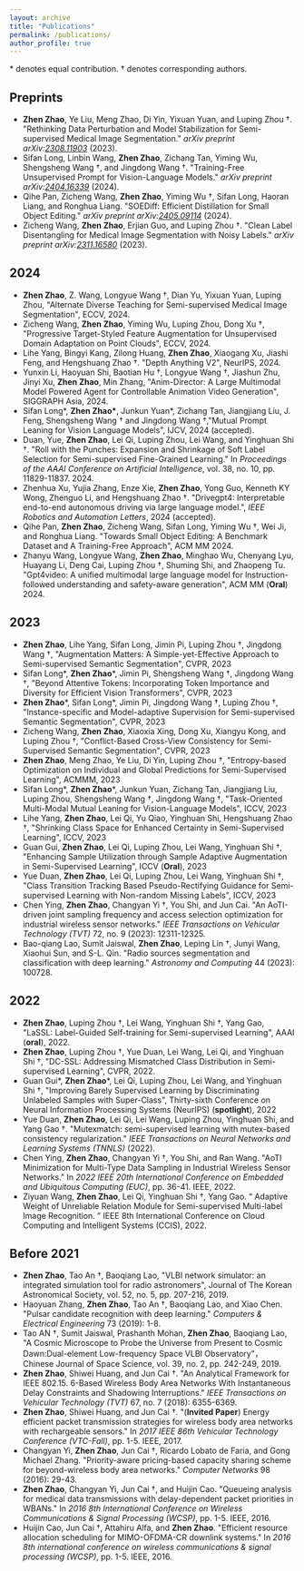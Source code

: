 ```yaml
---
layout: archive
title: "Publications"
permalink: /publications/
author_profile: true
---
```


\* denotes equal contribution.  $\dagger$ denotes corresponding authors.

## Preprints
- **Zhen Zhao**, Ye Liu, Meng Zhao, Di Yin, Yixuan Yuan, and Luping Zhou  $\dagger$. "Rethinking Data Perturbation and Model Stabilization for Semi-supervised Medical Image Segmentation." *arXiv preprint arXiv:[2308.11903](https://arxiv.org/abs/2308.11903)* (2023).
- Sifan Long, Linbin Wang, **Zhen Zhao**, Zichang Tan, Yiming Wu, Shengsheng Wang $\dagger$, and Jingdong Wang $\dagger$. "Training-Free Unsupervised Prompt for Vision-Language Models." *arXiv preprint arXiv:[2404.16339](https://arxiv.org/abs/2404.16339)* (2024).
- Qihe Pan, Zicheng Wang, **Zhen Zhao**, Yiming Wu $\dagger$, Sifan Long, Haoran Liang, and Ronghua Liang. "SOEDiff: Efficient Distillation for Small Object Editing." *arXiv preprint arXiv:[2405.09114](https://arxiv.org/abs/2405.09114)* (2024).
- Zicheng Wang, **Zhen Zhao**, Erjian Guo, and Luping Zhou $\dagger$. "Clean Label Disentangling for Medical Image Segmentation with Noisy Labels." *arXiv preprint arXiv:[2311.16580](https://arxiv.org/abs/2311.16580)* (2023).

## 2024

- **Zhen Zhao**, Z. Wang, Longyue Wang $\dagger$, Dian Yu, Yixuan Yuan, Luping Zhou, "Alternate Diverse Teaching for Semi-supervised Medical Image Segmentation", ECCV, 2024.
- Zicheng Wang, **Zhen Zhao**, Yiming Wu, Luping Zhou, Dong Xu $\dagger$, "Progressive Target-Styled Feature Augmentation for Unsupervised Domain Adaptation on Point Clouds", ECCV, 2024.
- Lihe Yang, Bingyi Kang, Zilong Huang, **Zhen Zhao**, Xiaogang Xu, Jiashi Feng, and Hengshuang Zhao $\dagger$. "Depth Anything V2", NeurIPS, 2024.
- Yunxin Li, Haoyuan Shi, Baotian Hu $\dagger$, Longyue Wang $\dagger$, Jiashun Zhu, Jinyi Xu, **Zhen Zhao**, Min Zhang, "Anim-Director: A Large Multimodal Model Powered Agent for Controllable Animation Video Generation", SIGGRAPH Asia, 2024.
- Sifan Long\*, **Zhen Zhao\***, Junkun Yuan*, Zichang Tan, Jiangjiang Liu, J. Feng, Shengsheng Wang $\dagger$ and Jingdong Wang $\dagger$,"Mutual Prompt Leaning for Vision Language Models", IJCV, 2024 (accepted).
- Duan, Yue, **Zhen Zhao**, Lei Qi, Luping Zhou, Lei Wang, and Yinghuan Shi $\dagger$. "Roll with the Punches: Expansion and Shrinkage of Soft Label Selection for Semi-supervised Fine-Grained Learning." In *Proceedings of the AAAI Conference on Artificial Intelligence*, vol. 38, no. 10, pp. 11829-11837. 2024.
- Zhenhua Xu, Yujia Zhang, Enze Xie, **Zhen Zhao**, Yong Guo, Kenneth KY Wong, Zhenguo Li, and Hengshuang Zhao $\dagger$. "Drivegpt4: Interpretable end-to-end autonomous driving via large language model.",  *IEEE Robotics and Automation Letters*, 2024 (accepted).
- Qihe Pan, **Zhen Zhao**, Zicheng Wang, Sifan Long, Yiming Wu $\dagger$, Wei Ji, and Ronghua Liang. "Towards Small Object Editing: A Benchmark Dataset and A Training-Free Approach", ACM MM 2024.
- Zhanyu Wang, Longyue Wang, **Zhen Zhao**, Minghao Wu, Chenyang Lyu, Huayang Li, Deng Cai, Luping Zhou $\dagger$, Shuming Shi, and Zhaopeng Tu. "Gpt4video: A unified multimodal large language model for lnstruction-followed understanding and safety-aware generation", ACM MM (**Oral**) 2024.

## 2023

- **Zhen Zhao**, Lihe Yang, Sifan Long, Jimin Pi, Luping Zhou $\dagger$, Jingdong Wang $\dagger$, "Augmentation Matters: A Simple-yet-Effective Approach to Semi-supervised Semantic Segmentation", CVPR, 2023
- Sifan Long*,  **Zhen Zhao**\*, Jimin Pi, Shengsheng Wang $\dagger$, Jingdong Wang $\dagger$, "Beyond Attentive Tokens: Incorporating Token Importance and Diversity for Efficient Vision Transformers", CVPR, 2023
- **Zhen Zhao**\*, Sifan Long*, Jimin Pi, Jingdong Wang $\dagger$, Luping Zhou $\dagger$, "Instance-specific and Model-adaptive Supervision for Semi-supervised Semantic Segmentation", CVPR, 2023
- Zicheng Wang, **Zhen Zhao**, Xiaoxia Xing, Dong Xu, Xiangyu Kong, and Luping Zhou $\dagger$, "Conflict-Based Cross-View Consistency for Semi-Supervised Semantic Segmentation", CVPR, 2023
- **Zhen Zhao**, Meng Zhao, Ye Liu, Di Yin, Luping Zhou $\dagger$, "Entropy-based Optimization on Individual and Global Predictions for Semi-Supervised Learning", ACMMM, 2023
- Sifan Long*,  **Zhen Zhao**\*,  Junkun Yuan, Zichang Tan,  Jiangjiang Liu, Luping Zhou, Shengsheng Wang $\dagger$, Jingdong Wang $\dagger$, "Task-Oriented Multi-Modal Mutual Leaning for Vision-Language Models", ICCV, 2023
- Lihe Yang, **Zhen Zhao**, Lei Qi, Yu Qiao, Yinghuan Shi, Hengshuang Zhao $\dagger$, "Shrinking Class Space for Enhanced Certainty in Semi-Supervised Learning", ICCV, 2023
- Guan Gui, **Zhen Zhao**, Lei Qi, Luping Zhou, Lei Wang, Yinghuan Shi $\dagger$, "Enhancing Sample Utilization through Sample Adaptive Augmentation in Semi-Supervised Learning", ICCV (**Oral**), 2023 
- Yue Duan, **Zhen Zhao**, Lei Qi, Luping Zhou, Lei Wang, Yinghuan Shi $\dagger$, "Class Transition Tracking Based Pseudo-Rectifying Guidance for Semi-supervised Learning with Non-random Missing Labels", ICCV, 2023
- Chen Ying, **Zhen Zhao**, Changyan Yi $\dagger$, You Shi, and Jun Cai. "An AoTI-driven joint sampling frequency and access selection optimization for industrial wireless sensor networks." *IEEE Transactions on Vehicular Technology (TVT)* 72, no. 9 (2023): 12311-12325.
- Bao-qiang Lao, Sumit Jaiswal, **Zhen Zhao**, Leping Lin $\dagger$, Junyi Wang, Xiaohui Sun, and S-L. Qin. "Radio sources segmentation and classification with deep learning." *Astronomy and Computing* 44 (2023): 100728.



## 2022

- **Zhen Zhao**, Luping Zhou $\dagger$, Lei Wang, Yinghuan Shi $\dagger$, Yang Gao, "LaSSL: Label-Guided Self-training for Semi-supervised Learning", AAAI (**oral**), 2022.
- **Zhen Zhao**, Luping Zhou $\dagger$, Yue Duan, Lei Wang, Lei Qi, and Yinghuan Shi $\dagger$, "DC-SSL: Addressing Mismatched Class Distribution in Semi-supervised Learning", CVPR, 2022.
- Guan Gui*, **Zhen Zhao**\*, Lei Qi, Luping Zhou, Lei Wang, and Yinghuan Shi $\dagger$, "Improving Barely Supervised Learning by Discriminating Unlabeled Samples with Super-Class", Thirty-sixth Conference on Neural Information Processing Systems (NeurIPS) (**spotlight**), 2022
- Yue Duan, **Zhen Zhao**, Lei Qi, Lei Wang, Luping Zhou, Yinghuan Shi, and Yang Gao $\dagger$. "Mutexmatch: semi-supervised learning with mutex-based consistency regularization." *IEEE Transactions on Neural Networks and Learning Systems (TNNLS)* (2022).
- Chen Ying, **Zhen Zhao**, Changyan Yi $\dagger$, You Shi, and Ran Wang. "AoTI Minimization for Multi-Type Data Sampling in Industrial Wireless Sensor Networks." In *2022 IEEE 20th International Conference on Embedded and Ubiquitous Computing (EUC)*, pp. 36-41. IEEE, 2022.
- Ziyuan Wang, **Zhen Zhao**, Lei Qi, Yinghuan Shi $\dagger$, Yang Gao. “ Adaptive Weight of Unreliable Relation Module for Semi-supervised Multi-label Image Recognition. ” IEEE 8th International Conference on Cloud Computing and Intelligent Systems (CCIS), 2022.



## Before 2021

- **Zhen Zhao**, Tao An $\dagger$, Baoqiang Lao, "VLBI network simulator: an integrated simulation tool for radio astronomers", Journal of The Korean Astronomical Society, vol. 52, no. 5, pp. 207-216, 2019.
- Haoyuan Zhang, **Zhen Zhao**, Tao An $\dagger$, Baoqiang Lao, and Xiao Chen. "Pulsar candidate recognition with deep learning." *Computers & Electrical Engineering* 73 (2019): 1-8.
- Tao AN $\dagger$, Sumit  Jaiswal, Prashanth  Mohan, **Zhen Zhao**,  Baoqiang Lao, "A Cosmic Microscope to Probe the Universe from Present to Cosmic Dawn:Dual-element Low-frequency Space VLBI Observatory"， Chinese Journal of Space Science, vol. 39, no. 2, pp. 242-249, 2019.
- **Zhen Zhao**, Shiwei Huang, and Jun Cai $\dagger$. "An Analytical Framework for IEEE 802.15. 6-Based Wireless Body Area Networks With Instantaneous Delay Constraints and Shadowing Interruptions." *IEEE Transactions on Vehicular Technology (TVT)* 67, no. 7 (2018): 6355-6369.
- **Zhen Zhao**, Shiwei Huang, and Jun Cai $\dagger$. "(**Invited Paper**) Energy efficient packet transmission strategies for wireless body area networks with rechargeable sensors." In *2017 IEEE 86th Vehicular Technology Conference (VTC-Fall)*, pp. 1-5. IEEE, 2017.
- Changyan Yi, **Zhen Zhao**, Jun Cai $\dagger$, Ricardo Lobato de Faria, and Gong Michael Zhang. "Priority-aware pricing-based capacity sharing scheme for beyond-wireless body area networks." *Computer Networks* 98 (2016): 29-43.
- **Zhen Zhao**,  Changyan Yi, Jun Cai $\dagger$, and Huijin Cao. "Queueing analysis for medical data transmissions with delay-dependent packet priorities in WBANs." In *2016 8th International Conference on Wireless Communications & Signal Processing (WCSP)*, pp. 1-5. IEEE, 2016.
- Huijin Cao, Jun Cai $\dagger$, Attahiru Alfa, and **Zhen Zhao**. "Efficient resource allocation scheduling for MIMO-OFDMA-CR downlink systems." In *2016 8th international conference on wireless communications & signal processing (WCSP)*, pp. 1-5. IEEE, 2016.

